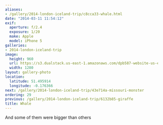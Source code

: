 ```yaml
---
aliases:
- /gallery/2014-london-iceland-trip/c8cca33-whale.html
date: "2014-03-11 11:54:12"
exif:
  aperture: f/2.4
  exposure: 1/20
  make: Apple
  model: iPhone 5
galleries:
- 2014-london-iceland-trip
image:
  height: 960
  url: https://s3.dualstack.us-east-1.amazonaws.com/dpb587-website-us-east-1/asset/gallery/2014-london-iceland-trip/c8cca33-whale~1280.jpg
  width: 1280
layout: gallery-photo
location:
  latitude: 51.495914
  longitude: -0.176366
next: /gallery/2014-london-iceland-trip/43e714a-missouri-monster
ordering: 29
previous: /gallery/2014-london-iceland-trip/6132b85-giraffe
title: Whale
---
```


And some of them were bigger than others
